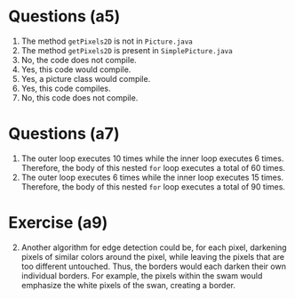 # Questions (a5)

1. The method `getPixels2D` is not in `Picture.java`
2. The method `getPixels2D` is present in `SimplePicture.java`
3. No, the code does not compile.
4. Yes, this code would compile.
5. Yes, a picture class would compile.
6. Yes, this code compiles.
7. No, this code does not compile.


# Questions (a7)

1. The outer loop executes 10 times while the inner loop executes 6 times. Therefore, the body of this nested `for` loop executes a total of 60 times.
2. The outer loop executes 6 times while the inner loop executes 15 times. Therefore, the body of this nested `for` loop executes a total of 90 times.

# Exercise (a9)

2. Another algorithm for edge detection could be, for each pixel, darkening pixels of similar colors around the pixel, while leaving the pixels that are too different untouched. Thus, the borders would each darken their own individual borders. For example, the pixels within the swam would emphasize the white pixels of the swan, creating a border.
